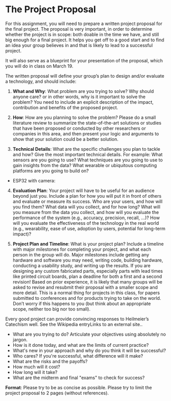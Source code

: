 # The Project Proposal
For this assignment, you will need to prepare a written project proposal for the final project. The proposal is very important, in order to determine whether the project is in scope: both doable in the time we have, and still big enough for a final project. It helps you get off to a good start and to find an idea your group believes in and that is likely to lead to a successful project.

It will also serve as a blueprint for your presentation of the proposal, which you will do in class on March 19.

The written proposal will define your group’s plan to design and/or evaluate a technology, and should include:

1. **What and Why**: What problem are you trying to solve? Why should anyone care? or in other words, why is it important to solve the problem? You need to include an explicit description of the impact, contribution and benefits of the proposed project.
   
2. **How**: How are you planning to solve the problem? Please do a small literature review to summarize the state-of-the-art solutions or studies that have been proposed or conducted by other researchers or companies in this area, and then present your logic and arguments to show that your solution could be a better solution.
   
3. **Technical Details**: What are the specific challenges you plan to tackle and how? Give the most important technical details. For example: What sensors are you going to use? What techniques are you going to use to gain insights from the data? What wearable or ubiquitous computing platforms are you going to build on?

- ESP32 with camera: 







   
4. **Evaluation Plan**: Your project will have to be useful for an audience beyond just you. Include a plan for how you will put it in front of others and evaluate or measure its success. Who are your users, and how will you find them? What data will you collect, and for how long? What will you measure from the data you collect, and how will you evaluate the performance of the system (e.g., accuracy, precision, recall, …)? How will you evaluate the effectiveness of the technology in the real world (e.g., wearability, ease of use, adoption by users, potential for long-term impact)?
   
5. **Project Plan and Timeline**: What is your project plan? Include a timeline with major milestones for completing your project, and what each person in the group will do. Major milestones include getting any hardware and software you may need, writing code, building hardware, conducting a usability study, and writing up the results. If you are designing any custom fabricated parts, especially parts with lead times like printed circuit boards, plan a deadline for both a first and a second revision! 
Based on prior experience, it is likely that many groups will be asked to revise and resubmit their proposal with a smaller scope and more detail. This is a normal thing for projects in this class, for papers submitted to conferences and for products trying to take on the world. Don’t worry if this happens to you (but think about an appropriate scope, neither too big nor too small). 

Every good project can provide convincing responses to Heilmeier’s Catechism well. See the Wikipedia entryLinks to an external site..

- What are you trying to do? Articulate your objectives using absolutely no jargon.
- How is it done today, and what are the limits of current practice?
- What's new in your approach and why do you think it will be successful?
- Who cares? If you're successful, what difference will it make?
- What are the risks and the payoffs?
- How much will it cost?
- How long will it take?
- What are the midterm and final "exams" to check for success?

**Format**: Please try to be as concise as possible. Please try to limit the project proposal to 2 pages (without references). 